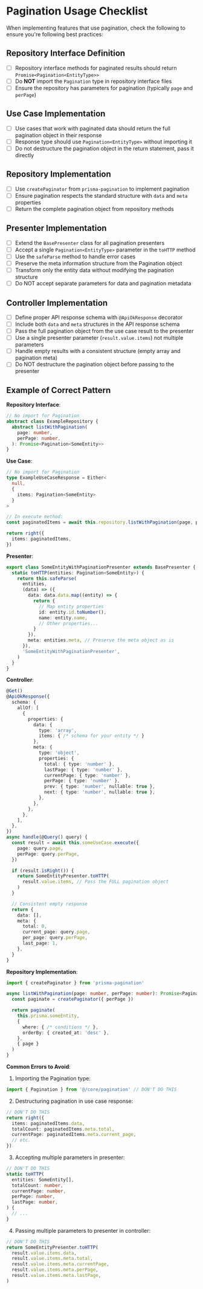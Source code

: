 # Pagination Usage Checklist

When implementing features that use pagination, check the following to ensure you're following best practices:

## Repository Interface Definition

- [ ] Repository interface methods for paginated results should return `Promise<Pagination<EntityType>>`
- [ ] Do **NOT** import the `Pagination` type in repository interface files
- [ ] Ensure the repository has parameters for pagination (typically `page` and `perPage`)

## Use Case Implementation

- [ ] Use cases that work with paginated data should return the full pagination object in their response
- [ ] Response type should use `Pagination<EntityType>` without importing it
- [ ] Do not destructure the pagination object in the return statement, pass it directly

## Repository Implementation

- [ ] Use `createPaginator` from `prisma-pagination` to implement pagination
- [ ] Ensure pagination respects the standard structure with `data` and `meta` properties
- [ ] Return the complete pagination object from repository methods

## Presenter Implementation

- [ ] Extend the `BasePresenter` class for all pagination presenters
- [ ] Accept a single `Pagination<EntityType>` parameter in the `toHTTP` method
- [ ] Use the `safeParse` method to handle error cases
- [ ] Preserve the meta information structure from the Pagination object
- [ ] Transform only the entity data without modifying the pagination structure
- [ ] Do NOT accept separate parameters for data and pagination metadata

## Controller Implementation

- [ ] Define proper API response schema with `@ApiOkResponse` decorator
- [ ] Include both `data` and `meta` structures in the API response schema
- [ ] Pass the full pagination object from the use case result to the presenter
- [ ] Use a single presenter parameter (`result.value.items`) not multiple parameters
- [ ] Handle empty results with a consistent structure (empty array and pagination meta)
- [ ] Do NOT destructure the pagination object before passing to the presenter

## Example of Correct Pattern

**Repository Interface**:

```typescript
// No import for Pagination
abstract class ExampleRepository {
  abstract listWithPagination(
    page: number,
    perPage: number,
  ): Promise<Pagination<SomeEntity>>
}
```

**Use Case**:

```typescript
// No import for Pagination
type ExampleUseCaseResponse = Either<
  null,
  {
    items: Pagination<SomeEntity>
  }
>

// In execute method:
const paginatedItems = await this.repository.listWithPagination(page, perPage)

return right({
  items: paginatedItems,
})
```

**Presenter**:

```typescript
export class SomeEntityWithPaginationPresenter extends BasePresenter {
  static toHTTP(entities: Pagination<SomeEntity>) {
    return this.safeParse(
      entities,
      (data) => ({
        data: data.data.map((entity) => {
          return {
            // Map entity properties
            id: entity.id.toNumber(),
            name: entity.name,
            // Other properties...
          }
        }),
        meta: entities.meta, // Preserve the meta object as is
      }),
      'SomeEntityWithPaginationPresenter',
    )
  }
}
```

**Controller**:

```typescript
@Get()
@ApiOkResponse({
  schema: {
    allOf: [
      {
        properties: {
          data: {
            type: 'array',
            items: { /* schema for your entity */ }
          },
          meta: {
            type: 'object',
            properties: {
              total: { type: 'number' },
              lastPage: { type: 'number' },
              currentPage: { type: 'number' },
              perPage: { type: 'number' },
              prev: { type: 'number', nullable: true },
              next: { type: 'number', nullable: true },
            },
          },
        },
      },
    ],
  },
})
async handle(@Query() query) {
  const result = await this.someUseCase.execute({
    page: query.page,
    perPage: query.perPage,
  })

  if (result.isRight()) {
    return SomeEntityPresenter.toHTTP(
      result.value.items, // Pass the FULL pagination object
    )
  }

  // Consistent empty response
  return {
    data: [],
    meta: {
      total: 0,
      current_page: query.page,
      per_page: query.perPage,
      last_page: 1,
    },
  }
}
```

**Repository Implementation**:

```typescript
import { createPaginator } from 'prisma-pagination'

async listWithPagination(page: number, perPage: number): Promise<Pagination<SomeEntity>> {
  const paginate = createPaginator({ perPage })

  return paginate(
    this.prisma.someEntity,
    {
      where: { /* conditions */ },
      orderBy: { created_at: 'desc' },
    },
    { page }
  )
}
```

**Common Errors to Avoid**:

1. Importing the Pagination type:

```typescript
import { Pagination } from '@/core/pagination' // DON'T DO THIS
```

2. Destructuring pagination in use case response:

```typescript
// DON'T DO THIS
return right({
  items: paginatedItems.data,
  totalCount: paginatedItems.meta.total,
  currentPage: paginatedItems.meta.current_page,
  // etc.
})
```

3. Accepting multiple parameters in presenter:

```typescript
// DON'T DO THIS
static toHTTP(
  entities: SomeEntity[],
  totalCount: number,
  currentPage: number,
  perPage: number,
  lastPage: number,
) {
  // ...
}
```

4. Passing multiple parameters to presenter in controller:

```typescript
// DON'T DO THIS
return SomeEntityPresenter.toHTTP(
  result.value.items.data,
  result.value.items.meta.total,
  result.value.items.meta.currentPage,
  result.value.items.meta.perPage,
  result.value.items.meta.lastPage,
)
```
